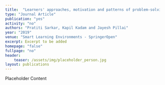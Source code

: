 ```yaml
---
title:  "Learners' approaches, motivation and patterns of problem-solving on lines and angles in geometry using augmented reality"
type: "Journal Article"
publication: "yes"
activity: "no"
authors: "Pratiti Sarkar, Kapil Kadam and Jayesh Pillai"
year: "2019"
venue: "Smart Learning Environments - SpringerOpen"
excerpt: Excerpt to be added
homepage: "false"
fullpage: "no"
header:
    teaser: /assets/img/placeholder_person.jpg
layout: publications    
---
```


Placeholder Content